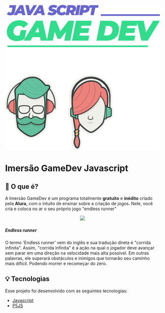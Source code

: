 ![](proj-assets/aluragamedev.svg)
# Imersão GameDev Javascript

## 🤔 O que é? 

A Imersão GameDev é um programa totalmente **gratuito** e **inédito** criado pela **Alura**, com o intuito de ensinar sobre a criação de jogos.
Nele, você cria e coloca no ar o seu próprio jogo "endless runner"

<p align="center">
<img width="600" src="proj-assets/game.gif">
</p>

##### Endless runner 
O  termo 'Endless runner' vem do inglês e sua tradução direta é "corrida infinita". 
Assim, "corrida infinita" é a ação na qual o jogador deve avançar sem parar em uma direção na velocidade mais alta possível. 
Em outras palavras, ele superará obstáculos e inimigos que tornarão seu caminho mais difícil. Podendo morrer e recomeçar do zero.

## 💡 Tecnologias

Esse projeto foi desenvolvido com as seguintes tecnologias:

- [Javascript](https://www.javascript.com/)
- [P5JS](https://p5js.org/)
